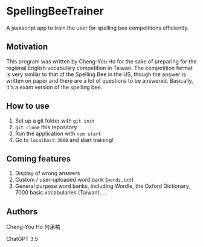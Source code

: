 # SpellingBeeTrainer
A javascript app to train the user for spelling bee competitions efficiently.

## Motivation
This program was written by Cheng-You Ho for the sake of preparing for the regional English vocabulary competition in Taiwan. The competition format is very similar to that of the Spelling Bee in the US, though the answer is written on paper and there are a lot of questions to be answered. Basically, it's a exam version of the spelling bee.

## How to use
1. Set up a git folder with `git init`
2. `git clone` this repository
3. Run the application with `npm start`
4. Go to `localhost:3000` and start training!

## Coming features
1. Display of wrong answers
2. Custom / user-uploaded word bank (`words.txt`)
3. General purpose word banks, including Wordle, the Oxford Dictionary, 7000 basic vocabularies (Taiwan), ...

## Authors
Cheng-You Ho 何承祐

ChatGPT 3.5
